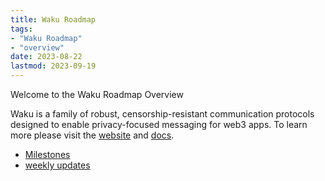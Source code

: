 ```yaml
---
title: Waku Roadmap
tags:
- "Waku Roadmap"
- "overview"
date: 2023-08-22
lastmod: 2023-09-19
---
```


Welcome to the Waku Roadmap Overview

Waku is a family of robust, censorship-resistant communication protocols designed to enable privacy-focused messaging for web3 apps. To learn more please visit the [website](https://waku.org) and [docs](https://docs.waku.org).

- [Milestones](waku/milestones-overview.md)
- [weekly updates](tags/waku-updates)